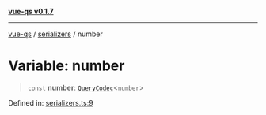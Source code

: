 [**vue-qs v0.1.7**](../../../../README.md)

***

[vue-qs](../../../../README.md) / [serializers](../README.md) / number

# Variable: number

> `const` **number**: [`QueryCodec`](../../../../type-aliases/QueryCodec.md)\<`number`\>

Defined in: [serializers.ts:9](https://github.com/iamsomraj/vue-qs/blob/3914abe3b71638946c178175ac5cb09af4684d1b/src/serializers.ts#L9)
